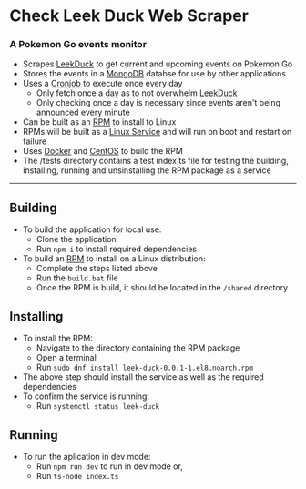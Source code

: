 # Check Leek Duck Web Scraper
### A Pokemon Go events monitor

- Scrapes [LeekDuck](https://leekduck.com) to get current and upcoming events on Pokemon Go
- Stores the events in a [MongoDB](https://en.wikipedia.org/wiki/MongoDB) databse for use by other applications
- Uses a [Cronjob](https://en.wikipedia.org/wiki/Cron) to execute once every day
    - Only fetch once a day as to not overwhelm [LeekDuck](https://leekduck.com)
    - Only checking once a day is necessary since events aren't being announced every minute
- Can be built as an [RPM](https://en.wikipedia.org/wiki/RPM_Package_Manager) to install to Linux
- RPMs will be built as a [Linux Service](https://www.imaginelinux.com/service-in-linux/) and will run on boot and restart on failure
- Uses [Docker](https://aws.amazon.com/docker/) and [CentOS](https://www.redhat.com/en/topics/linux/what-is-centos) to build the RPM
- The /tests directory contains a test index.ts file for testing the building, installing, running and unsinstalling the RPM package as a service

---

## Building
- To build the application for local use:
    - Clone the application
    - Run `npm i` to install required dependencies
- To build an [RPM](https://en.wikipedia.org/wiki/RPM_Package_Manager) to install on a Linux distribution:
    - Complete the steps listed above
    - Run the `build.bat` file
    - Once the RPM is build, it should be located in the `/shared` directory

## Installing
- To install the RPM:
    - Navigate to the directory containing the RPM package
    - Open a terminal
    - Run `sudo dnf install leek-duck-0.0.1-1.el8.noarch.rpm`
- The above step should install the service as well as the required dependencies
- To confirm the service is running:
    - Run `systemctl status leek-duck`

## Running
- To run the aplication in dev mode:
    - Run `npm run dev` to run in dev mode or,
    - Run `ts-node index.ts` 